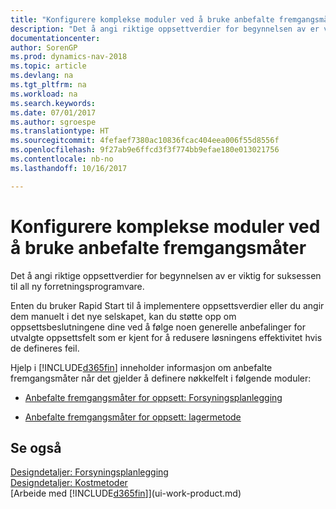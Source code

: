 ```yaml
---
title: "Konfigurere komplekse moduler ved å bruke anbefalte fremgangsmåter"
description: "Det å angi riktige oppsettverdier for begynnelsen av er viktig for suksessen til all ny forretningsprogramvare."
documentationcenter: 
author: SorenGP
ms.prod: dynamics-nav-2018
ms.topic: article
ms.devlang: na
ms.tgt_pltfrm: na
ms.workload: na
ms.search.keywords: 
ms.date: 07/01/2017
ms.author: sgroespe
ms.translationtype: HT
ms.sourcegitcommit: 4fefaef7380ac10836fcac404eea006f55d8556f
ms.openlocfilehash: 9f27ab9e6ffcd3f3f774bb9efae180e013021756
ms.contentlocale: nb-no
ms.lasthandoff: 10/16/2017

---
```

# <a name="set-up-complex-application-areas-using-best-practices"></a>Konfigurere komplekse moduler ved å bruke anbefalte fremgangsmåter
Det å angi riktige oppsettverdier for begynnelsen av er viktig for suksessen til all ny forretningsprogramvare.  

 Enten du bruker Rapid Start til å implementere oppsettsverdier eller du angir dem manuelt i det nye selskapet, kan du støtte opp om oppsettsbeslutningene dine ved å følge noen generelle anbefalinger for utvalgte oppsettsfelt som er kjent for å redusere løsningens effektivitet hvis de defineres feil.  

 Hjelp i [!INCLUDE[d365fin](includes/d365fin_md.md)] inneholder informasjon om anbefalte fremgangsmåter når det gjelder å definere nøkkelfelt i følgende moduler:  

-   [Anbefalte fremgangsmåter for oppsett: Forsyningsplanlegging](setup-best-practices-supply-planning.md)  

-   [Anbefalte fremgangsmåter for oppsett: lagermetode](setup-best-practices-costing-method.md)  

## <a name="see-also"></a>Se også  
 [Designdetaljer: Forsyningsplanlegging](design-details-supply-planning.md)   
 [Designdetaljer: Kostmetoder](design-details-costing-methods.md)  
 [Arbeide med [!INCLUDE[d365fin](includes/d365fin_md.md)]](ui-work-product.md)

